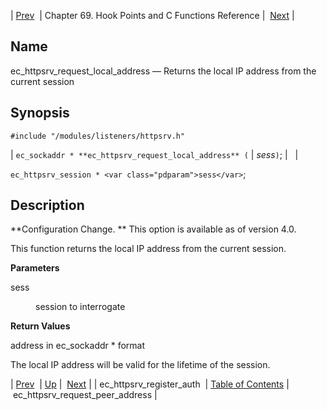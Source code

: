 | [Prev](apis.ec_httpsrv_register_auth)  | Chapter 69. Hook Points and C Functions Reference |  [Next](apis.ec_httpsrv_request_peer_address) |

<a name="apis.ec_httpsrv_request_local_address"></a>
## Name

ec_httpsrv_request_local_address — Returns the local IP address from the current session

## Synopsis

`#include "/modules/listeners/httpsrv.h"`

| `ec_sockaddr * **ec_httpsrv_request_local_address** (` | <var class="pdparam">sess</var>`)`; |   |

`ec_httpsrv_session * <var class="pdparam">sess</var>`;<a name="idp7261072"></a>
## Description

**Configuration Change. ** This option is available as of version 4.0.

This function returns the local IP address from the current session.

**Parameters**

<dl className="variablelist">

<dt>sess</dt>

<dd>

session to interrogate

</dd>

</dl>

**Return Values**

address in ec_sockaddr * format

The local IP address will be valid for the lifetime of the session.

| [Prev](apis.ec_httpsrv_register_auth)  | [Up](hooks) |  [Next](apis.ec_httpsrv_request_peer_address) |
| ec_httpsrv_register_auth  | [Table of Contents](index) |  ec_httpsrv_request_peer_address |


